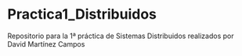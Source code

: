 # Practica1_Distribuidos
Repositorio para la 1ª práctica de Sistemas Distribuidos realizados por David Martínez Campos

